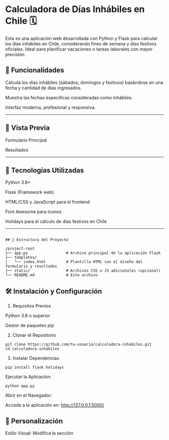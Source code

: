 # Calculadora de Días Inhábiles en Chile 🗓️

Esta es una aplicación web desarrollada con Python y Flask para calcular los días inhábiles en Chile, considerando fines de semana y días festivos oficiales. Ideal para planificar vacaciones o tareas laborales con mayor precisión.

## 🎯 Funcionalidades

Calcula los días inhábiles (sábados, domingos y festivos) basándose en una fecha y cantidad de días ingresados.

Muestra las fechas específicas consideradas como inhábiles.

Interfaz moderna, profesional y responsiva.

---

## 📸 Vista Previa

Formulario Principal



Resultados

---

## 🚀 Tecnologías Utilizadas

Python 3.8+

Flask (Framework web)

HTML/CSS y JavaScript para el frontend

Font Awesome para íconos

Holidays para el cálculo de días festivos en Chile

---

```plaintext

## 📂 Estructura del Proyecto

/project-root
├── app.py                 # Archivo principal de la aplicación Flask
├── templates/
│   └── index.html         # Plantilla HTML con el diseño del formulario y resultados
├── static/                # Archivos CSS o JS adicionales (opcional)
└── README.md              # Este archivo

```

## 🛠️ Instalación y Configuración

1. Requisitos Previos

Python 3.8 o superior

Gestor de paquetes pip

2. Clonar el Repositorio

```plaintext
git clone https://github.com/tu-usuario/calculadora-inhabiles.git
cd calculadora-inhabiles
```

3. Instalar Dependencias

```plaintext
pip install flask holidays
```

Ejecutar la Aplicación:

```plaintext
python app.py
```

Abrir en el Navegador:

Accede a la aplicación en: http://127.0.0.1:5000/

## 🎨 Personalización

Estilo Visual: Modifica la sección <style> en index.html para personalizar colores y diseño.

Días Festivos: Edita el archivo app.py para agregar días especiales o regionales.

## 🖼️ Ejemplo de Uso

Paso 1: Ingresa la cantidad de días de vacaciones.

Paso 2: Selecciona la fecha inicial.

Paso 3: Haz clic en "Calcular".

Paso 4: Obtén el número total y las fechas específicas de días inhábiles.

## 🤝 Contribuciones

¡Las contribuciones son bienvenidas! Si deseas mejorar este proyecto, sigue estos pasos:

Haz un fork del repositorio.

Crea una rama con tu funcionalidad: git checkout -b mi-nueva-funcionalidad.

Realiza los cambios y haz un commit: git commit -m 'Añadí nueva funcionalidad'.

Sube los cambios: git push origin mi-nueva-funcionalidad.

Crea un pull request.

## 📝 Licencia

Este proyecto está bajo la Licencia MIT. Puedes usarlo libremente, siempre dando el crédito correspondiente. 🧑‍💻

## ✨ Autor

Desarrollado por Israel Ubeda📧 Contacto: israel.ubedabravo@gmail.com

¡Gracias por usar esta calculadora! 🎉

